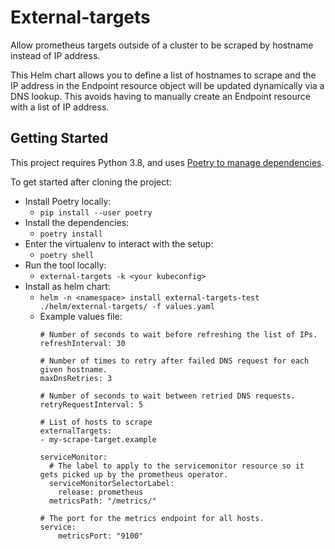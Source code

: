 # External-targets

Allow prometheus targets outside of a cluster to be scraped by hostname instead of IP address. 

This Helm chart allows you to define a list of hostnames to scrape and the IP address in the Endpoint resource object will be updated dynamically via a DNS lookup. This avoids having to manually create an Endpoint resource with a list of IP address.

## Getting Started

This project requires Python 3.8, and uses [Poetry to manage dependencies][poetry-proj].

To get started after cloning the project:

* Install Poetry locally:
  * `pip install --user poetry`
* Install the dependencies:
  * `poetry install`
* Enter the virtualenv to interact with the setup:
  * `poetry shell`
* Run the tool locally:
  * `external-targets -k <your kubeconfig>`
* Install as helm chart:
  * `helm -n <namespace> install external-targets-test ./helm/external-targets/ -f values.yaml`
  * Example values file: 
    ```
    # Number of seconds to wait before refreshing the list of IPs. 
    refreshInterval: 30

    # Number of times to retry after failed DNS request for each given hostname.
    maxDnsRetries: 3

    # Number of seconds to wait between retried DNS requests.
    retryRequestInterval: 5

    # List of hosts to scrape
    externalTargets:
    - my-scrape-target.example

    serviceMonitor:
      # The label to apply to the servicemonitor resource so it gets picked up by the prometheus operator. 
      serviceMonitorSelectorLabel:
        release: prometheus
      metricsPath: "/metrics/"
    
    # The port for the metrics endpoint for all hosts.
    service:
        metricsPort: "9100"
    ``` 

[poetry-proj]: https://python-poetry.org/
